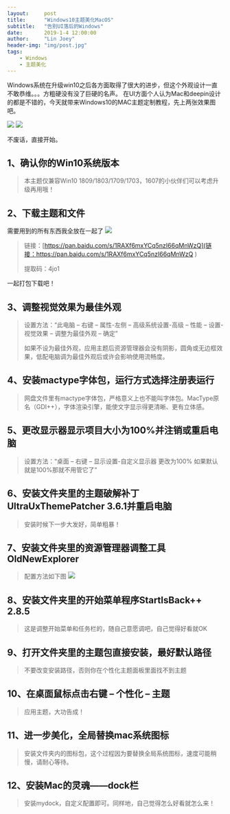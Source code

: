 ```yaml
---
layout:     post
title:      "Windows10主题美化MacOS"
subtitle:   "告别UI落后的Windows"
date:       2019-1-4 12:00:00
author:     "Lin Joey"
header-img: "img/post.jpg"
tags:
    - Windows
    - 主题美化
---
```

Windows系统在升级win10之后各方面取得了很大的进步，但这个外观设计一直不敢恭维。。。方粗硬没有没了巨硬的名声。
在UI方面个人认为Mac和deepin设计的都是不错的，今天就带来Windows10的MAC主题定制教程，先上两张效果图吧。

![](https://linjoey-image.oss-cn-beijing.aliyuncs.com/W1.jpg)
![](https://linjoey-image.oss-cn-beijing.aliyuncs.com/W2.jpg)

不废话，直接开始。
## 1、确认你的Win10系统版本 ##
>本主题仅兼容Win10 1809/1803/1709/1703，1607的小伙伴们可以考虑升级再用哦！

## 2、下载主题和文件 ##
需要用到的所有东西我全放在一起了
![](https://linjoey-image.oss-cn-beijing.aliyuncs.com/W3.jpg)
>链接：[https://pan.baidu.com/s/1RAXf6mxYCq5nzI66qMnWzQ](链接：https://pan.baidu.com/s/1RAXf6mxYCq5nzI66qMnWzQ ) 
>
>提取码：4jo1 

一起打包下载吧！

## 3、调整视觉效果为最佳外观 ##
>设置方法：“此电脑 – 右键 – 属性-左侧 – 高级系统设置-高级 – 性能 – 设置-视觉效果 – 调整为最佳外观 – 确定”
>
>如果不设为最佳外观，应用主题后资源管理器会没有阴影，圆角或无边框效果，低配电脑调为最佳外观后或许会影响使用流畅度。

## 4、安装mactype字体包，运行方式选择注册表运行 ##
>网盘文件里有mactype字体包，严格意义上也不能叫字体包。MacType原名（GDI++），字体渲染引擎，能使文字显示得更清晰、更有立体感。

## 5、更改显示器显示项目大小为100%并注销或重启电脑 ##
>设置方法：“桌面 – 右键 – 显示设置-自定义显示器 更改为100%  如果默认就是100%那就不用管它了”

## 6、安装文件夹里的主题破解补丁UltraUxThemePatcher 3.6.1并重启电脑 ##
>安装时候下一步大发好，简单粗暴！

## 7、安装文件夹里的资源管理器调整工具OldNewExplorer ##
>配置方法如下图
>![](https://linjoey-image.oss-cn-beijing.aliyuncs.com/W4.jpg)

## 8、安装文件夹里的开始菜单程序StartIsBack++ 2.8.5 ##
>这是调整开始菜单和任务栏的，随自己意愿调吧，自己觉得好看就OK

## 9、打开文件夹里的主题包直接安装，最好默认路径 ##
>不要改变安装路径，否则你在个性化主题面板里面找不到主题

## 10、在桌面鼠标点击右键 – 个性化 – 主题 ##
>应用主题，大功告成！

## 11、进一步美化，全局替换mac系统图标 ##
>安装文件夹内的图标包，这个过程因为要替换全局系统图标，速度可能稍慢，请耐心等待。

## 12、安装Mac的灵魂——dock栏 ##
>安装mydock，自定义配置即可。同样地，自己觉得怎么好看就怎么来！
